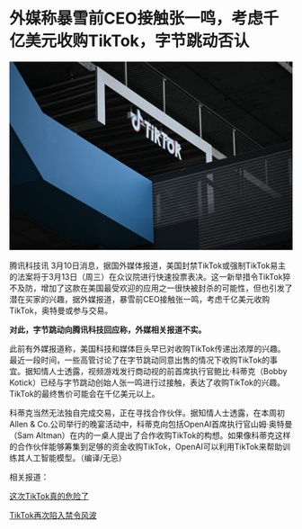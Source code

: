 # 外媒称暴雪前CEO接触张一鸣，考虑千亿美元收购TikTok，字节跳动否认

![1d469e35c48580f20af0612f89709a24.jpg](https://raw.githubusercontent.com/qqhsx/qqnews_image/main/2024/03/10/外媒称暴雪前CEO接触张一鸣，考虑千亿美元收购TikTok，字节跳动否认/1d469e35c48580f20af0612f89709a24.jpg)

腾讯科技讯
3月10日消息，据国外媒体报道，美国封禁TikTok或强制TikTok易主的法案将于3月13日（周三）在众议院进行快速投票表决。这一新举措令TikTok猝不及防，增加了这款在美国最受欢迎的应用之一很快被封杀的可能性，但也引发了潜在买家的兴趣，据外媒报道，暴雪前CEO接触张一鸣，考虑千亿美元收购TikTok，奥特曼或参与交易。

**对此，字节跳动向腾讯科技回应称，外媒相关报道不实。**

此前有外媒报道称，美国科技和媒体巨头早已对收购TikTok传递出浓厚的兴趣。最近一段时间，一些高管讨论了在字节跳动同意出售的情况下收购TikTok的事宜。据知情人士透露，视频游戏发行商动视的前首席执行官鲍比·科蒂克（Bobby
Kotick）已经与字节跳动创始人张一鸣进行过接触，表达了收购TikTok的兴趣。TikTok的最终售价可能会在千亿美元以上。

科蒂克当然无法独自完成交易，正在寻找合作伙伴。据知情人士透露，在本周初Allen &
Co.公司举行的晚宴活动中，科蒂克向包括OpenAI首席执行官山姆·奥特曼（Sam
Altman）在内的一桌人提出了合作收购TikTok的构想。如果像科蒂克这样的合作伙伴能够筹集到足够的资金收购TikTok，OpenAI可以利用TikTok来帮助训练其人工智能模型。（编译/无忌）

相关报道：

[这次TikTok真的危险了 ](https://news.qq.com/rain/a/20240309A07E4N00)

[TikTok再次陷入禁令风波 ](https://news.qq.com/rain/a/20240309A06ADZ00)

